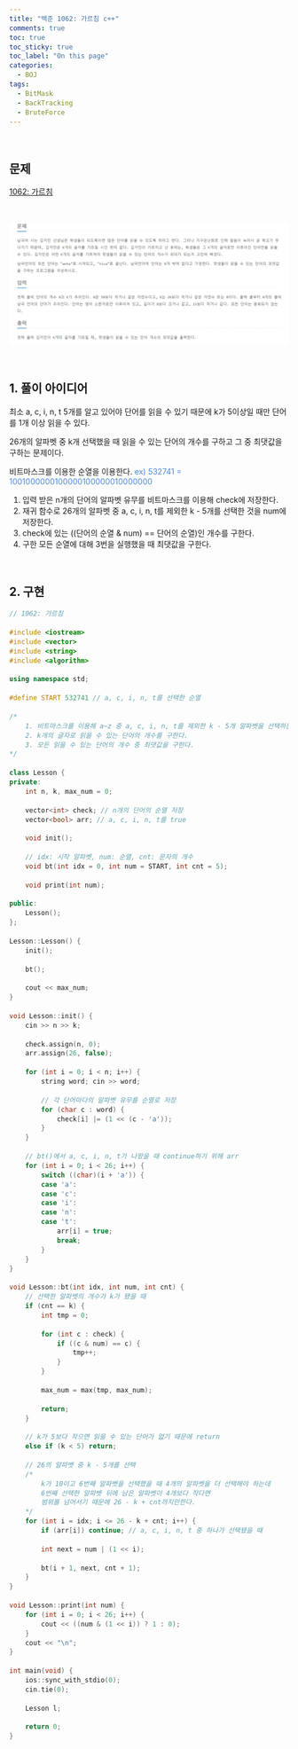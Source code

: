 ```yaml
---
title: "백준 1062: 가르침 c++"
comments: true
toc: true
toc_sticky: true
toc_label: "On this page"
categories:
  - BOJ
tags:
  - BitMask
  - BackTracking
  - BruteForce
---
```



<br>

## 문제
[1062: 가르침](https://www.acmicpc.net/problem/1062)   

<br>

![](https://github.com/ljh37694/ljh37694.github.io/blob/main/_captures/Baekjoon1062.PNG?raw=true)

<br>

## 1. 풀이 아이디어

최소 a, c, i, n, t 5개를 알고 있어야 단어를 읽을 수 있기 때문에 k가 5이상일 때만 단어를 1개 이상 읽을 수 있다.

26개의 알파벳 중 k개 선택했을 때 읽을 수 있는 단어의 개수를 구하고 그 중 최댓값을 구하는 문제이다.   

비트마스크를 이용한 순열을 이용한다. <span style="color:#4B89DC"> ex) 532741 = 1001000000100000100000010000000 </span>

1. 입력 받은 n개의 단어의 알파벳 유무를 비트마스크를 이용해 check에 저장한다.
2. 재귀 함수로 26개의 알파벳 중 a, c, i, n, t를 제외한 k - 5개를 선택한 것을 num에 저장한다.
3. check에 있는 ((단어의 순열 & num) == 단어의 순열)인 개수를 구한다.
4. 구한 모든 순열에 대해 3번을 실행했을 때 최댓값을 구한다.

<br>

## 2. 구현

``` c++
// 1062: 가르침

#include <iostream>
#include <vector>
#include <string>
#include <algorithm>

using namespace std;

#define START 532741 // a, c, i, n, t를 선택한 순열

/*
	1. 비트마스크를 이용해 a~z 중 a, c, i, n, t를 제외한 k - 5개 알파벳을 선택하는 모든 경우의 수를 구한다. 
	2. k개의 글자로 읽을 수 있는 단어의 개수를 구한다.
	3. 모든 읽을 수 있는 단어의 개수 중 최댓값을 구한다.
*/

class Lesson {
private:
	int n, k, max_num = 0;

	vector<int> check; // n개의 단어의 순열 저장
	vector<bool> arr; // a, c, i, n, t를 true

	void init();

    // idx: 시작 알파벳, num: 순열, cnt: 문자의 개수
	void bt(int idx = 0, int num = START, int cnt = 5);

	void print(int num);

public:
	Lesson();
};

Lesson::Lesson() {
	init();

	bt();

	cout << max_num;
}

void Lesson::init() {
	cin >> n >> k;

	check.assign(n, 0);
    arr.assign(26, false);

	for (int i = 0; i < n; i++) {
		string word; cin >> word;

        // 각 단어마다의 알파벳 유무를 순열로 저장
		for (char c : word) {
			check[i] |= (1 << (c - 'a'));
		}
	}

    // bt()에서 a, c, i, n, t가 나왔을 때 continue하기 위해 arr
	for (int i = 0; i < 26; i++) {
		switch ((char)(i + 'a')) {
		case 'a':
		case 'c':
		case 'i':
		case 'n':
		case 't':
			arr[i] = true;
			break;
		}
	}
}

void Lesson::bt(int idx, int num, int cnt) {
    // 선택한 알파벳의 개수가 k가 됐을 때
	if (cnt == k) {
		int tmp = 0;

		for (int c : check) {
			if ((c & num) == c) {
				tmp++;
			}
		}

		max_num = max(tmp, max_num);

		return;
	}

    // k가 5보다 작으면 읽을 수 있는 단어가 없기 때문에 return
	else if (k < 5) return;

    // 26의 알파벳 중 k - 5개를 선택
    /* 
        k가 10이고 6번째 알파벳을 선택했을 때 4개의 알파벳을 더 선택해야 하는데
        6번째 선택한 알파벳 뒤에 남은 알파벳이 4개보다 작다면 
        범위를 넘어서기 때문에 26 - k + cnt까지만한다.
    */
	for (int i = idx; i <= 26 - k + cnt; i++) {
		if (arr[i]) continue; // a, c, i, n, t 중 하나가 선택됐을 때

		int next = num | (1 << i);

		bt(i + 1, next, cnt + 1);
	}
}

void Lesson::print(int num) {
	for (int i = 0; i < 26; i++) {
		cout << ((num & (1 << i)) ? 1 : 0);
	}
	cout << "\n";
}

int main(void) {
	ios::sync_with_stdio(0);
	cin.tie(0);

	Lesson l;

	return 0;
}
```